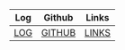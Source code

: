 | Log             | Github                                         | Links  |
|-----------------|------------------------------------------------|--------|
| [LOG](https://akhdntaufiq.github.io/os242/TXT/mylog.txt) | [GITHUB](https://github.com/akhdntaufiq/os242) | [LINKS](https://akhdntaufiq.github.io/os242/LINKS) |
